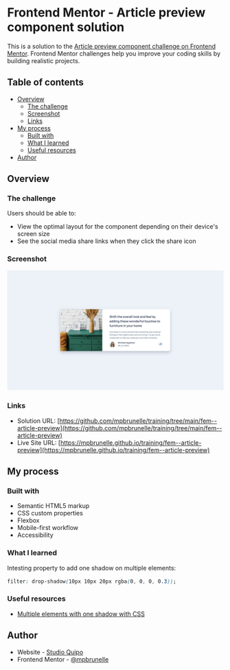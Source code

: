 # Frontend Mentor - Article preview component solution

This is a solution to the [Article preview component challenge on Frontend Mentor](https://www.frontendmentor.io/challenges/article-preview-component-dYBN_pYFT). Frontend Mentor challenges help you improve your coding skills by building realistic projects.

## Table of contents

-   [Overview](#overview)
    -   [The challenge](#the-challenge)
    -   [Screenshot](#screenshot)
    -   [Links](#links)
-   [My process](#my-process)
    -   [Built with](#built-with)
    -   [What I learned](#what-i-learned)
    -   [Useful resources](#useful-resources)
-   [Author](#author)

## Overview

### The challenge

Users should be able to:

-   View the optimal layout for the component depending on their device's screen size
-   See the social media share links when they click the share icon

### Screenshot

![](./screenshot.jpg)

### Links

-   Solution URL: [https://github.com/mpbrunelle/training/tree/main/fem--article-preview](https://github.com/mpbrunelle/training/tree/main/fem--article-preview)
-   Live Site URL: [https://mpbrunelle.github.io/training/fem--article-preview](https://mpbrunelle.github.io/training/fem--article-preview)

## My process

### Built with

-   Semantic HTML5 markup
-   CSS custom properties
-   Flexbox
-   Mobile-first workflow
-   Accessibility

### What I learned

Intesting property to add one shadow on multiple elements:

```css
filter: drop-shadow(10px 10px 20px rgba(0, 0, 0, 0.3));
```

### Useful resources

-   [Multiple elements with one shadow with CSS](https://www.youtube.com/watch?v=JvuIuWbxNvU)

## Author

-   Website - [Studio Quipo](https://studioquipo.com/en/)
-   Frontend Mentor - [@mpbrunelle](https://www.frontendmentor.io/profile/mpbrunelle)
